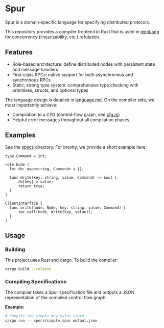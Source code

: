 # Spur

Spur is a domain-specific language for specifying distributed protocols.

This repository provides a compiler frontend in Rust that is used in  [jennLang](https://github.com/jl3953/jennLang/)
for concurrency (linearizability, etc.) refutation.

## Features

- Role-based architecture: define distributed nodes with persistent state and message handlers
- First-class RPCs: native support for both asynchronous and synchronous RPCs
- Static, strong type system: comprehensive type checking with primitives, structs, and optional types

The language design is detailed in [language.md](design/language.md). On the compiler side, we most importantly achieve:
- Compilation to a CFG (control-flow graph, see [cfg.rs](src/compiler/cfg.rs))
- Helpful error messages throughout all compilation phases

## Examples 
See the [specs](specs) directory. For brevity, we provide a short example here:

```
type Command = int;

role Node {
  let db: map<string, Command> = {};

  func Write(key: string, value: Command) -> bool {
      db[key] = value;
      return true;
  }
}

ClientInterface {
  func write(node: Node, key: string, value: Command) {
      rpc_call(node, Write(key, value));
  }
}
```

## Usage

### Building

This project uses Rust and cargo. To build the compiler:
```bash
cargo build --release
```

### Compiling Specifications
The compiler takes a Spur specification file and outputs a JSON representation of the compiled
control flow graph. 

**Example:**
```bash
# Compile the simple key-value store
cargo run -- specs/simple.spur output.json
```
